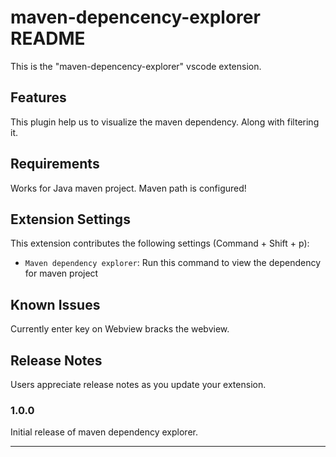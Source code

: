 # maven-depencency-explorer README

This is the "maven-depencency-explorer" vscode extension.

## Features

This plugin help us to visualize the maven dependency. Along with filtering it.


## Requirements

Works for Java maven project. Maven path is configured!

## Extension Settings

This extension contributes the following settings (Command + Shift + p):

- `Maven dependency explorer`: Run this command to view the dependency for maven project

## Known Issues

Currently enter key on Webview bracks the webview.

## Release Notes

Users appreciate release notes as you update your extension.

### 1.0.0

Initial release of maven dependency explorer.

---

